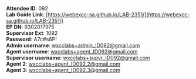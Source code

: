 
**Attendee ID**: 092  
**Lab Guide Link**: [https://webexcc-sa.github.io/LAB-2351/](https://webexcc-sa.github.io/LAB-2351/)  
**EP DN**: 9302017975  
**Supervisor Ext**: 1092  
**Password**: A7c#s6P!  
**Admin username**: wxcclabs+admin_ID092@gmail.com  
**Agent username**: wxcclabs+agent_ID092@gmail.com  
**Supervisor username**: wxcclabs+supvr_ID092@gmail.com  
**Agent 2**: wxcclabs+agent_ID092.2@gmail.com  
**Agent 3**: wxcclabs+agent_ID092.3@gmail.com  
